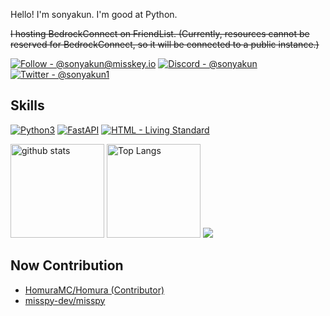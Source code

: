 <!--start: description-->

Hello! I'm sonyakun. I'm good at Python.

~~I hosting BedrockConnect on FriendList. (Currently, resources cannot be reserved for BedrockConnect, so it will be connected to a public instance.)~~

<!--end: description-->
[![Follow - @sonyakun@misskey.io](https://img.shields.io/static/v1?label=Follow&message=%40sonyakun%40misskey.io&color=2ea44f&logo=misskey)](https://misskey.io/@sonyakun) [![Discord - @sonyakun](https://img.shields.io/static/v1?label=Discord&message=%40sonyakun&color=blue&logo=Discord)](https://twitter.com/sonyakun1) [![Twitter - @sonyakun1](https://img.shields.io/static/v1?label=Twitter&message=%40sonyakun1&color=blue&logo=X)](https://twitter.com/sonyakun1)

## Skills

[![Python3](https://img.shields.io/static/v1?label=&message=Python3&color=yellow&logo=python)](https://python.org) [![FastAPI](https://img.shields.io/static/v1?label=&message=FastAPI&color=%235e5e5e&logo=FastAPI)](https://fastapi.tiangolo.com/ja/) [![HTML  - Living Standard](https://img.shields.io/static/v1?label=HTML+&message=Living+Standard&color=%23E34F26&logo=html5)](https://html.spec.whatwg.org/multipage/)

<img alt="github stats" height="150px" src="https://github-readme-stats.vercel.app/api?username=sonyakun&count_private=true&show_icons=true&show_icons=true&theme=tokyonight" /> <img alt="Top Langs" height="150px" src="https://github-readme-stats.vercel.app/api/top-langs/?username=sonyakun&layout=compact&count_private=true&show_icons=true&theme=tokyonight" /> ![](https://github-profile-summary-cards.vercel.app/api/cards/profile-details?username=sonyakun&theme=tokyonight)


## Now Contribution
* [HomuraMC/Homura (Contributor)](https://github.com/HomuraMC/Homura)
* [misspy-dev/misspy](https://github.com/misspy-dev/misspy)
